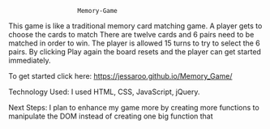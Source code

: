                        Memory-Game       

This game is like a traditional memory card matching game. 
A player gets to choose the cards to match
There are twelve cards and 6 pairs need to be matched in order to win. 
The player is allowed 15 turns to try to select the 6 pairs.
By clicking Play again the board resets and the player can get started immediately.  

To get started click here: https://jessaroo.github.io/Memory_Game/


Technology Used:
I used HTML, CSS, JavaScript, jQuery. 


Next Steps: I plan to enhance my game more by creating more functions to manipulate the DOM instead of creating one big function that 